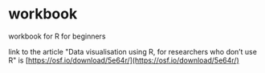 # workbook
workbook for R for beginners

link to the article "Data visualisation using R, for researchers who don’t use R" is [https://osf.io/download/5e64r/](https://osf.io/download/5e64r/)
